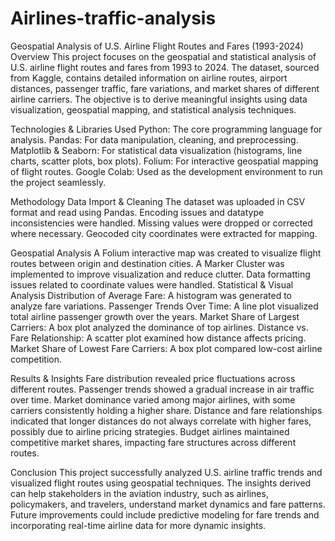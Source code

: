 # Airlines-traffic-analysis
Geospatial Analysis of U.S. Airline Flight Routes and Fares (1993-2024)
Overview
This project focuses on the geospatial and statistical analysis of U.S. airline flight routes and fares from 1993 to 2024. The dataset, sourced from Kaggle, contains detailed information on airline routes, airport distances, passenger traffic, fare variations, and market shares of different airline carriers. The objective is to derive meaningful insights using data visualization, geospatial mapping, and statistical analysis techniques.

Technologies & Libraries Used
Python: The core programming language for analysis.
Pandas: For data manipulation, cleaning, and preprocessing.
Matplotlib & Seaborn: For statistical data visualization (histograms, line charts, scatter plots, box plots).
Folium: For interactive geospatial mapping of flight routes.
Google Colab: Used as the development environment to run the project seamlessly.

Methodology
Data Import & Cleaning
The dataset was uploaded in CSV format and read using Pandas.
Encoding issues and datatype inconsistencies were handled.
Missing values were dropped or corrected where necessary.
Geocoded city coordinates were extracted for mapping.

Geospatial Analysis
A Folium interactive map was created to visualize flight routes between origin and destination cities.
A Marker Cluster was implemented to improve visualization and reduce clutter.
Data formatting issues related to coordinate values were handled.
Statistical & Visual Analysis
Distribution of Average Fare: A histogram was generated to analyze fare variations.
Passenger Trends Over Time: A line plot visualized total airline passenger growth over the years.
Market Share of Largest Carriers: A box plot analyzed the dominance of top airlines.
Distance vs. Fare Relationship: A scatter plot examined how distance affects pricing.
Market Share of Lowest Fare Carriers: A box plot compared low-cost airline competition.

Results & Insights
Fare distribution revealed price fluctuations across different routes.
Passenger trends showed a gradual increase in air traffic over time.
Market dominance varied among major airlines, with some carriers consistently holding a higher share.
Distance and fare relationships indicated that longer distances do not always correlate with higher fares, possibly due to airline pricing strategies.
Budget airlines maintained competitive market shares, impacting fare structures across different routes.

Conclusion
This project successfully analyzed U.S. airline traffic trends and visualized flight routes using geospatial techniques. The insights derived can help stakeholders in the aviation industry, such as airlines, policymakers, and travelers, understand market dynamics and fare patterns. Future improvements could include predictive modeling for fare trends and incorporating real-time airline data for more dynamic insights.
